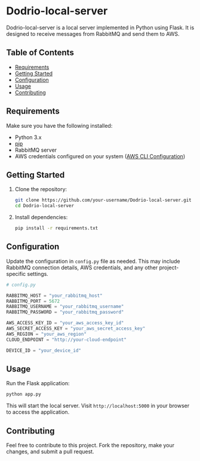 # Dodrio-local-server

Dodrio-local-server is a local server implemented in Python using Flask. It is designed to receive messages from RabbitMQ and send them to AWS.

## Table of Contents
- [Requirements](#requirements)
- [Getting Started](#getting-started)
- [Configuration](#configuration)
- [Usage](#usage)
- [Contributing](#contributing)

## Requirements

Make sure you have the following installed:
- Python 3.x
- [pip](https://pip.pypa.io/en/stable/installation/)
- RabbitMQ server
- AWS credentials configured on your system ([AWS CLI Configuration](https://docs.aws.amazon.com/cli/latest/userguide/cli-configure-files.html))

## Getting Started

1. Clone the repository:

    ```bash
    git clone https://github.com/your-username/Dodrio-local-server.git
    cd Dodrio-local-server
    ```

2. Install dependencies:

    ```bash
    pip install -r requirements.txt
    ```

## Configuration

Update the configuration in `config.py` file as needed. This may include RabbitMQ connection details, AWS credentials, and any other project-specific settings.

```python
# config.py

RABBITMQ_HOST = "your_rabbitmq_host"
RABBITMQ_PORT = 5672
RABBITMQ_USERNAME = "your_rabbitmq_username"
RABBITMQ_PASSWORD = "your_rabbitmq_password"

AWS_ACCESS_KEY_ID = "your_aws_access_key_id"
AWS_SECRET_ACCESS_KEY = "your_aws_secret_access_key"
AWS_REGION = "your_aws_region"
CLOUD_ENDPOINT = "http://your-cloud-endpoint"

DEVICE_ID = "your_device_id"
```

## Usage

Run the Flask application:

```bash
python app.py
```

This will start the local server. Visit `http://localhost:5000` in your browser to access the application.

## Contributing

Feel free to contribute to this project. Fork the repository, make your changes, and submit a pull request.

